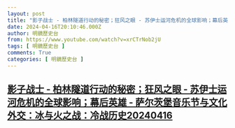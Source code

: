 ```yaml
---
layout: post
title: "影子战士 - 柏林隧道行动的秘密；狂风之眼 - 苏伊士运河危机的全球影响；幕后英雄 - 萨尔茨堡音乐节与文化外交：冰与火之战：冷战历史20240416"
date: 2024-04-16T20:10:46.000Z
author: 明鏡歷史台
from: https://www.youtube.com/watch?v=xrCTrNob2jU
tags: [ 明鏡歷史台 ]
comments: True
categories: [ 明鏡歷史台 ]
---
```

<!--1713298246000-->
[影子战士 - 柏林隧道行动的秘密；狂风之眼 - 苏伊士运河危机的全球影响；幕后英雄 - 萨尔茨堡音乐节与文化外交：冰与火之战：冷战历史20240416](https://www.youtube.com/watch?v=xrCTrNob2jU)
------

<div>

</div>
